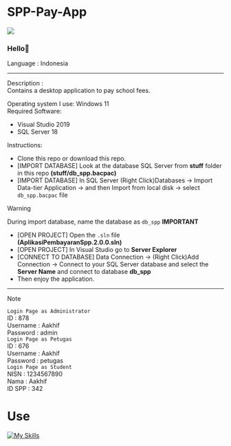 # SPP-Pay-App

![](https://img.shields.io/badge/Type-Desktop%20App%2FAplikasi%20Desktop-purple)

### Hello👋

Language : Indonesia

---

Description :\
Contains a desktop application to pay school fees.

Operating system I use: Windows 11\
Required Software:
- Visual Studio 2019
- SQL Server 18

Instructions:
- Clone this repo or download this repo.
- [IMPORT DATABASE] Look at the database SQL Server from **stuff** folder in this repo **(stuff/db_spp.bacpac)**
- [IMPORT DATABASE] In SQL Server (Right Click)Databases -> Import Data-tier Application -> and then Import from local disk -> select `db_spp.bacpac` file
> [!WARNING]
During import database, name the database as `db_spp` **IMPORTANT**
- [OPEN PROJECT] Open the `.sln` file **(AplikasiPembayaranSpp.2.0.0.sln)**
- [OPEN PROJECT] In Visual Studio go to **Server Explorer**
- [CONNECT TO DATABASE] Data Connection -> (Right Click)Add Connection -> Connect to your SQL Server database and select the **Server Name** and connect to database **db_spp**
- Then enjoy the application.

---

> [!NOTE]
`Login Page as Administrator`\
ID : 878\
Username : Aakhif\
Password : admin\
`Login Page as Petugas`\
ID : 676\
Username : Aakhif\
Password : petugas\
`Login Page as Student`\
NISN : 1234567890\
Nama : Aakhif\
ID SPP : 342

# Use
[![My Skills](https://skillicons.dev/icons?i=cs)](https://github.com/Khip01)

